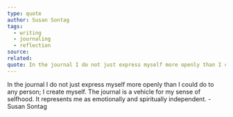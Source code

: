 ```yaml
---
type: quote
author: Susan Sontag
tags:
  - writing
  - journaling
  - reflection
source: 
related: 
quote: In the journal I do not just express myself more openly than I could do to any person; I create myself. The journal is a vehicle for my sense of selfhood. It represents me as emotionally and spiritually independent.
---
```

In the journal I do not just express myself more openly than I could do to any person; I create myself. The journal is a vehicle for my sense of selfhood. It represents me as emotionally and spiritually independent. - Susan Sontag